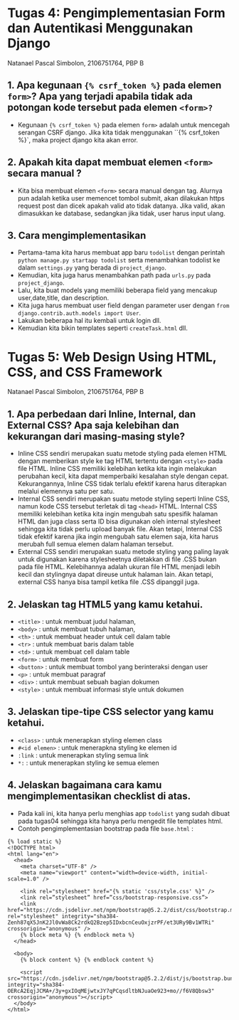# Tugas 4: Pengimplementasian Form dan Autentikasi Menggunakan Django

Natanael Pascal Simbolon,
2106751764,
PBP B

## 1. Apa kegunaan `{% csrf_token %}` pada elemen `form>`? Apa yang terjadi apabila tidak ada potongan kode tersebut pada elemen `<form>?`

- Kegunaan `{% csrf_token %}` pada elemen `form>` adalah untuk mencegah serangan CSRF django. Jika kita tidak menggunakan ``{% csrf_token %}`, maka project django kita akan error.

## 2. Apakah kita dapat membuat elemen `<form>` secara manual ?

- Kita bisa membuat elemen `<form>` secara manual dengan tag. Alurnya pun adalah ketika user memencet tombol submit, akan dilakukan https request post dan dicek apakah valid ato tidak datanya. Jika valid, akan dimasukkan ke database, sedangkan jika tidak, user harus input ulang.

## 3. Cara mengimplementasikan

- Pertama-tama kita harus membuat app baru `todolist` dengan perintah `python manage.py startapp todolist` serta menambahkan todolist ke dalam `settings.py` yang berada di `project_django`.
- Kemudian, kita juga harus menambahkan path pada `urls.py` pada `project_django`.
- Lalu, kita buat models yang memiliki beberapa field yang mencakup user,date,title, dan description.
- Kita juga harus membuat user field dengan parameter user dengan `from django.contrib.auth.models import User`.
- Lakukan beberapa hal itu kembali untuk login dll.
- Kemudian kita bikin templates seperti `createTask.html` dll.

# Tugas 5: Web Design Using HTML, CSS, and CSS Framework

Natanael Pascal Simbolon,
2106751764,
PBP B

## 1. Apa perbedaan dari Inline, Internal, dan External CSS? Apa saja kelebihan dan kekurangan dari masing-masing style?

- Inline CSS sendiri merupakan suatu metode styling pada elemen HTML dengan memberikan style ke tag HTML tertentu dengan `<style>` pada file HTML. Inline CSS memiliki kelebihan ketika kita ingin melakukan perubahan kecil, kita dapat memperbaiki kesalahan style dengan cepat. Kekurangannya, Inline CSS tidak terlalu efektif karena harus diterapkan melalui elemennya satu per satu.
- Internal CSS sendiri merupakan suatu metode styling seperti Inline CSS, namun kode CSS tersebut terletak di tag `<head>` HTML. Internal CSS memiliki kelebihan ketika kita ingin mengubah satu spesifik halaman HTML dan juga class serta ID bisa digunakan oleh internal stylesheet sehingga kita tidak perlu upload banyak file. Akan tetapi, Internal CSS tidak efektif karena jika ingin mengubah satu elemen saja, kita harus merubah full semua elemen dalam halaman tersebut.
- External CSS sendiri merupakan suatu metode styling yang paling layak untuk digunakan karena stylesheetnya diletakkan di file .CSS bukan pada file HTML. Kelebihannya adalah ukuran file HTML menjadi lebih kecil dan stylingnya dapat direuse untuk halaman lain. Akan tetapi, external CSS hanya bisa tampil ketika file .CSS dipanggil juga.

## 2. Jelaskan tag HTML5 yang kamu ketahui.

- `<title>` : untuk membuat judul halaman,
- `<body>` : untuk membuat tubuh halaman,
- `<th>` : untuk membuat header untuk cell dalam table
- `<tr>` : untuk membuat baris dalam table
- `<td>` : untuk membuat cell dalam table
- `<form>` : untuk membuat form
- `<button>` : untuk membuat tombol yang berinteraksi dengan user
- `<p>` : untuk membuat paragraf
- `<div>` : untuk membuat sebuah bagian dokumen
- `<style>` : untuk membuat informasi style untuk dokumen

## 3. Jelaskan tipe-tipe CSS selector yang kamu ketahui.

- `<class>` : untuk menerapkan styling elemen class
- `#<id elemen>` : untuk menerapkna styling ke elemen id
- `:link` : untuk menerapkan styling semua link
- `*:` : untuk menerapkan styling ke semua elemen

## 4. Jelaskan bagaimana cara kamu mengimplementasikan checklist di atas.

- Pada kali ini, kita hanya perlu menghias app `todolist` yang sudah dibuat pada tugas04 sehingga kita hanya perlu mengedit file templates html.
- Contoh pengimplementasian bootstrap pada file `base.html` :

```
{% load static %}
<!DOCTYPE html>
<html lang="en">
  <head>
    <meta charset="UTF-8" />
    <meta name="viewport" content="width=device-width, initial-scale=1.0" />

    <link rel="stylesheet" href="{% static 'css/style.css' %}" />
    <link rel=”stylesheet” href=”css/bootstrap-responsive.css”>
    <link href="https://cdn.jsdelivr.net/npm/bootstrap@5.2.2/dist/css/bootstrap.min.css" rel="stylesheet" integrity="sha384-Zenh87qX5JnK2Jl0vWa8Ck2rdkQ2Bzep5IDxbcnCeuOxjzrPF/et3URy9Bv1WTRi" crossorigin="anonymous" />
    {% block meta %} {% endblock meta %}
  </head>

  <body>
    {% block content %} {% endblock content %}

    <script src="https://cdn.jsdelivr.net/npm/bootstrap@5.2.2/dist/js/bootstrap.bundle.min.js" integrity="sha384-OERcA2EqjJCMA+/3y+gxIOqMEjwtxJY7qPCqsdltbNJuaOe923+mo//f6V8Qbsw3" crossorigin="anonymous"></script>
  </body>
</html>
```
